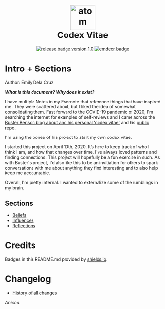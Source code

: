 <h1 align="center">
    <a href="https://emilydelacruz.com" target="_blank"><img src="https://emilydelacruz.com/files/connection.png" alt="atom graphic" width="80"></a>
    <br>
    Codex Vitae
</h1>

<p align="center">
    <a href="https://github.com/emdecr/edc/releases">
        <img src="https://img.shields.io/badge/release-v1.0-blue.svg" alt="release badge version 1.0">
    </a>
    <a href="https://emilydelacruz.com">
        <img src="https://img.shields.io/badge/%3C%2F%3E%20with%20%E2%99%A5%EF%B8%8E%20by-emdecr-red.svg" alt="emdecr badge">
    </a>
    
</p>

# Intro + Sections

Author: Emily Dela Cruz

_**What is this document? Why does it exist?**_

I have multiple Notes in my Evernote that reference things that have inspired me. They were scattered about, but I liked the idea of somewhat consolidating them. Fast forward to the COVID-19 pandemic of 2020, I'm searching the internet for examples of self-reviews and I came across the [Buster Benson blog about and his personal 'codex vitae'](https://busterbenson.com/blog/2012/11-28-codex-vitae/) and his [public repo](https://github.com/busterbenson/public).

I'm using the bones of his project to start my own codex vitae.

I started this project on April 10th, 2020. It’s here to keep track of who I think I am, and how that changes over time. I've always loved patterns and finding connections. This project will hopefully be a fun exercise in such. As with Buster's project, I'd also like this to be an invitiation for others to spark conversations with me about anything they find interesting and to also help keep me accountable.

Overall, I'm pretty internal. I wanted to externalize some of the rumblings in my brain.

## Sections

- [Beliefs](https://github.com/emdecr/external/blob/master/beliefs.md)
- [Influences](https://github.com/emdecr/external/blob/master/influences.md)
- [Reflections](https://github.com/emdecr/external/blob/master/reflections.md)

# Credits

Badges in this README.md provided by [shields.io](https://shields.io/#your-badge).

# Changelog

- [History of all changes]()

_Anicca._
